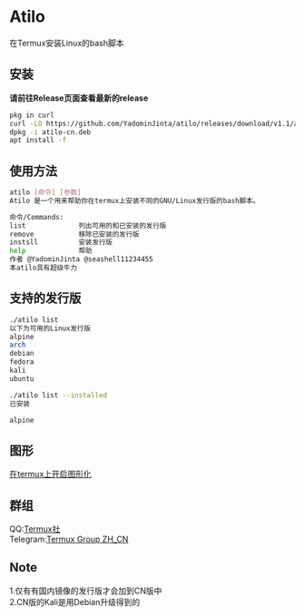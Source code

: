 # Atilo
在Termux安装Linux的bash脚本

## 安装
**请前往Release页面查看最新的release**
``` bash
pkg in curl
curl -LO https://github.com/YadominJinta/atilo/releases/download/v1.1/atilo-cn.deb
dpkg -i atilo-cn.deb
apt install -f
```

## 使用方法
``` bash
atilo [命令] [参数]
Atilo 是一个用来帮助你在termux上安装不同的GNU/Linux发行版的bash脚本。

命令/Commands:
list             列出可用的和已安装的发行版
remove           移除已安装的发行版
instsll          安装发行版
help             帮助
作者 @YadominJinta @seashell11234455
本atilo具有超级牛力
```

## 支持的发行版
``` bash
./atilo list
以下为可用的Linux发行版
alpine
arch
debian
fedora
kali
ubuntu

./atilo list --installed
已安装

alpine
```

## 图形
[在termux上开启图形化](https://yadominjinta.github.io/2018/07/30/GUI-on-termux.html)


## 群组
QQ:[Termux社](https://jq.qq.com/?_wv=1027&k=5jGvbsU)  
Telegram:[Termux Group ZH_CN](https://t.me/joinchat/EBPa7EI3VrfhsRu-6iJ1yw)

## Note
1.仅有有国内镜像的发行版才会加到CN版中  
2.CN版的Kali是用Debian升级得到的


